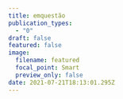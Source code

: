 ```yaml
---
title: emquestão
publication_types:
  - "0"
draft: false
featured: false
image:
  filename: featured
  focal_point: Smart
  preview_only: false
date: 2021-07-21T18:13:01.295Z
---
```

